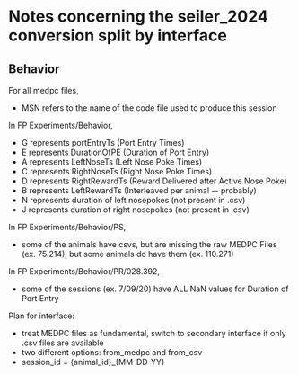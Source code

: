 # Notes concerning the seiler_2024 conversion split by interface

 ## Behavior
 For all medpc files,
 - MSN refers to the name of the code file used to produce this session

 In FP Experiments/Behavior,
- G represents portEntryTs (Port Entry Times)
- E represents DurationOfPE (Duration of Port Entry)
- A represents LeftNoseTs (Left Nose Poke Times)
- C represents RightNoseTs (Right Nose Poke Times)
- D represents RightRewardTs (Reward Delivered after Active Nose Poke)
- B represents LeftRewardTs (Interleaved per animal -- probably)
- N represents duration of left nosepokes (not present in .csv)
- J represents duration of right nosepokes (not present in .csv)

In FP Experiments/Behavior/PS,
- some of the animals have csvs, but are missing the raw MEDPC Files (ex. 75.214), but some animals do have them (ex. 110.271)

In FP Experiments/Behavior/PR/028.392,
- some of the sessions (ex. 7/09/20) have ALL NaN values for Duration of Port Entry

Plan for interface:
- treat MEDPC files as fundamental, switch to secondary interface if only .csv files are available
- two different options: from_medpc and from_csv
- session_id = {animal_id}_{MM-DD-YY}
